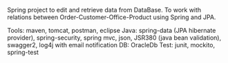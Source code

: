 Spring project to edit and retrieve data from DataBase.
To work with relations between Order-Customer-Office-Product using Spring and JPA. 

Tools: maven, tomcat, postman, eclipse 
Java: spring-data (JPA hibernate provider), spring-security, spring mvc, json, JSR380 (java bean validation), swagger2, log4j with email notification 
DB: OracleDb 
Test: junit, mockito, spring-test

